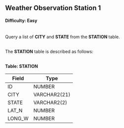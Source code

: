 ## Weather Observation Station 1

#### Difficulty: Easy

</br>Query a list of **CITY** and **STATE** from the **STATION** table.

<br>The **STATION** table is described as follows:
<br><br>

**Table: STATION**

| Field  | Type         |
| ------ | ------------ |
| ID     | NUMBER       |
| CITY   | VARCHAR2(21) |
| STATE  | VARCHAR2(2)  |
| LAT_N  | NUMBER       |
| LONG_W | NUMBER       |
